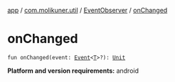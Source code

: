 [app](../../index.md) / [com.molikuner.util](../index.md) / [EventObserver](index.md) / [onChanged](./on-changed.md)

# onChanged

`fun onChanged(event: `[`Event`](../-event/index.md)`<`[`T`](index.md#T)`>?): `[`Unit`](https://kotlinlang.org/api/latest/jvm/stdlib/kotlin/-unit/index.html)

**Platform and version requirements:** android

